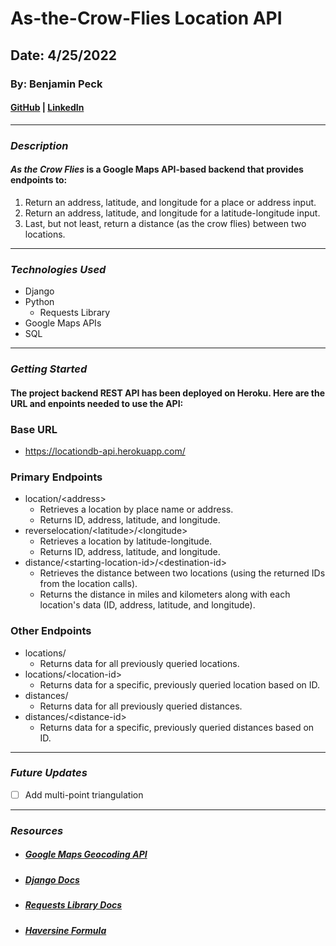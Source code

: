 # As-the-Crow-Flies Location API
## Date: 4/25/2022
### By: Benjamin Peck
#### [GitHub](https://github.com/benjaminobambino) | [LinkedIn](https://www.linkedin.com/in/benjaminlpeck/)
***
### ***Description***
#### ***As the Crow Flies*** is a Google Maps API-based backend that provides endpoints to:
1. Return an address, latitude, and longitude for a place or address input.
2. Return an address, latitude, and longitude for a latitude-longitude input.
3. Last, but not least, return a distance (as the crow flies) between two locations.
***
### ***Technologies Used***
* Django
* Python
  * Requests Library
* Google Maps APIs
* SQL
***
### ***Getting Started***
#### The project backend REST API has been deployed on Heroku. Here are the URL and enpoints needed to use the API:
### Base URL
- https://locationdb-api.herokuapp.com/
### Primary Endpoints
- location/\<address>
  - Retrieves a location by place name or address.
  - Returns ID, address, latitude, and longitude.
- reverselocation/\<latitude>/\<longitude>
  - Retrieves a location by latitude-longitude.
  - Returns ID, address, latitude, and longitude.
- distance/\<starting-location-id>/\<destination-id>
  - Retrieves the distance between two locations (using the returned IDs from the location calls).
  - Returns the distance in miles and kilometers along with each location's data (ID, address, latitude, and longitude).
### Other Endpoints
- locations/
  - Returns data for all previously queried locations.
- locations/\<location-id>
  - Returns data for a specific, previously queried location based on ID.
- distances/
  - Returns data for all previously queried distances.
- distances/\<distance-id>
  - Returns data for a specific, previously queried distances based on ID.
***
### ***Future Updates***
- [ ] Add multi-point triangulation
***
### ***Resources***
- ##### [Google Maps Geocoding API](https://developers.google.com/maps/documentation/geocoding)
- ##### [Django Docs](https://docs.djangoproject.com/en/4.0/topics/auth/customizing/)
- ##### [Requests Library Docs](https://docs.python-requests.org/en/latest/)
- ##### [Haversine Formula](https://newbedev.com/haversine-formula-in-python-bearing-and-distance-between-two-gps-points)
